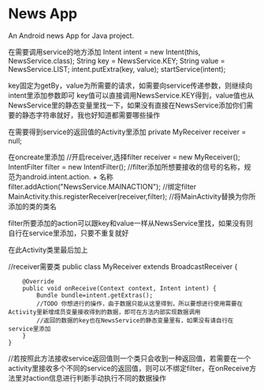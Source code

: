 # News App
An Android news App for Java project.

在需要调用service的地方添加
        Intent intent = new Intent(this, NewsService.class);
        String key = NewsService.KEY;
        String value = NewsService.LIST;
        intent.putExtra(key, value);
        startService(intent);

key固定为getBy，value为所需要的请求，如需要向service传递参数，则继续向intent里添加参数即可
key值可以直接调用NewsService.KEY得到，value值也从NewsService里的静态变量里找一下，如果没有直接在NewsService添加你们需要的静态字符串就好，我也好知道都需要哪些操作

在需要得到service的返回值的Activity里添加
private MyReceiver receiver = null;

在oncreate里添加
 //开启receiver,选择filter
        receiver = new MyReceiver();
        IntentFilter filter = new IntentFilter();
        //filter添加所想要接收的信号的名称，规范为android.intent.action. + 名称
        filter.addAction("NewsService.MAINACTION");
        //绑定filter
        MainActivity.this.registerReceiver(receiver,filter);
        //将MainActivity替换为你所添加的类的类名

filter所要添加的action可以跟key和value一样从NewsService里找，如果没有则自行在service里添加，只要不重复就好

在此Activity类里最后加上

 //receiver需要类
    public class MyReceiver extends BroadcastReceiver {

        @Override
        public void onReceive(Context context, Intent intent) {
            Bundle bundle=intent.getExtras();
            //TODO 你想进行的操作，由于数据只能从这里得到，所以要想进行使用需要在Activity里新增成员变量接收得到的数据，即可在方法内部实现数据调用
            //返回的数据的key也在NewsService的静态变量里有，如果没有请自行在service里添加
        }
    }

//若按照此方法接收service返回值则一个类只会收到一种返回值，若需要在一个activity里接收多个不同的service的返回值，则可以不绑定filter，在onReceive方法里对action信息进行判断手动执行不同的数据操作
